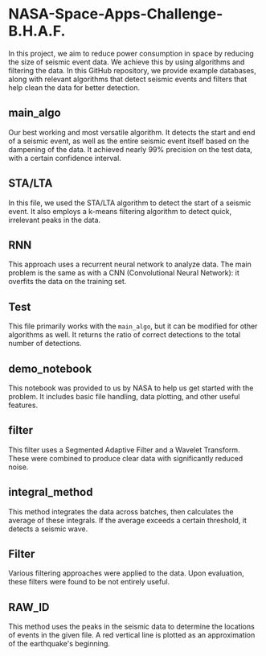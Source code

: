 # NASA-Space-Apps-Challenge-B.H.A.F.

In this project, we aim to reduce power consumption in space by reducing the size of seismic event data. We achieve this by using algorithms and filtering the data. In this GitHub repository, we provide example databases, along with relevant algorithms that detect seismic events and filters that help clean the data for better detection.

## main_algo
Our best working and most versatile algorithm. It detects the start and end of a seismic event, as well as the entire seismic event itself based on the dampening of the data. It achieved nearly 99% precision on the test data, with a certain confidence interval.

## STA/LTA
In this file, we used the STA/LTA algorithm to detect the start of a seismic event. It also employs a k-means filtering algorithm to detect quick, irrelevant peaks in the data.

## RNN
This approach uses a recurrent neural network to analyze data. The main problem is the same as with a CNN (Convolutional Neural Network): it overfits the data on the training set.

## Test
This file primarily works with the `main_algo`, but it can be modified for other algorithms as well. It returns the ratio of correct detections to the total number of detections.

## demo_notebook
This notebook was provided to us by NASA to help us get started with the problem. It includes basic file handling, data plotting, and other useful features.

## filter
This filter uses a Segmented Adaptive Filter and a Wavelet Transform. These were combined to produce clear data with significantly reduced noise.

## integral_method
This method integrates the data across batches, then calculates the average of these integrals. If the average exceeds a certain threshold, it detects a seismic wave.

## Filter
Various filtering approaches were applied to the data. Upon evaluation, these filters were found to be not entirely useful.

## RAW_ID
This method uses the peaks in the seismic data to determine the locations of events in the given file. A red vertical line is plotted as an approximation of the earthquake's beginning.
